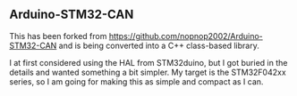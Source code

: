 Arduino-STM32-CAN
-----------------

This has been forked from https://github.com/nopnop2002/Arduino-STM32-CAN and is being converted into a C++
class-based library.

I at first considered using the HAL from STM32duino, but I got buried in the details and wanted something
a bit simpler.   My target is the STM32F042xx series, so I am going for making this as simple and compact
as I can.
